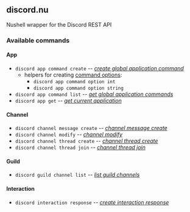 ## discord.nu

Nushell wrapper for the Discord REST API

### Available commands

#### App

- `discord app command create` _-- [create global application command](https://discord.com/developers/docs/interactions/application-commands#create-global-application-command)_
  - helpers for creating [command options](https://discord.com/developers/docs/interactions/application-commands#application-command-object-application-command-option-type):
    - `discord app command option int`
    - `discord app command option string`
- `discord app command list` _-- [get global application commands](https://discord.com/developers/docs/interactions/application-commands#get-global-application-commands)_
- `discord app get` _-- [get current application](https://discord.com/developers/docs/resources/application#get-current-application)_

#### Channel

- `discord channel message create` _-- [channel message create](https://discord.com/developers/docs/resources/message#create-message)_
- `discord channel modify` _-- [channel modify](https://discord.com/developers/docs/resources/channel#modify-channel)_
- `discord channel thread create` _-- [channel thread create](https://discord.com/developers/docs/resources/channel#start-thread-without-message)_
- `discord channel thread join` _-- [channel thread join](https://discord.com/developers/docs/resources/channel#join-thread)_

#### Guild

- `discord guild channel list` _-- [list guild channels](https://discord.com/developers/docs/resources/guild#get-guild-channels)_

#### Interaction

- `discord interaction response` _-- [create interaction response](https://discord.com/developers/docs/interactions/receiving-and-responding#create-interaction-response)_

